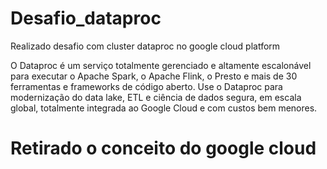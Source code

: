 # Desafio_dataproc
Realizado desafio com cluster dataproc no google cloud platform 


O Dataproc é um serviço totalmente gerenciado e altamente escalonável para executar o Apache Spark, o Apache Flink, o Presto e mais de 30 ferramentas e frameworks de código aberto. Use o Dataproc para modernização do data lake, ETL e ciência de dados segura, em escala global, totalmente integrada ao Google Cloud e com custos bem menores.

# Retirado o conceito do google cloud
